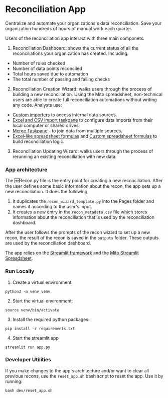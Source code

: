 # Reconciliation App
Centralize and automate your organizations's data reconciliation. Save your organization hundreds of hours of manual work each quarter. 

Users of the reconciliation app interact with three main componets:
1. Reconciliation Dashboard: shows the current status of all the reconciliations your organization has created. Including:
- Number of rules checked
- Number of data points reconciled
- Total hours saved due to automation
- The total number of passing and failing checks
2. Reconciliation Creation Wizard: walks users through the process of building a new reconciliation. Using the Mito spreadsheet, non-technical users are able to create full reconciliation automations without writing any code. Analysts use: 
- [Custom importers](https://docs.trymito.io/how-to/importing-data-to-mito/import-generated-ui-from-any-python-function) to access internal data sources.
- [Excel and CSV import taskpane](https://docs.trymito.io/how-to/importing-data-to-mito/importing-from-excel-files) to configure data imports from their local computer or shared drives.
- [Merge Taskpane](https://docs.trymito.io/how-to/combining-dataframes/merging-datasets-together) - to join data from multiple sources.
- [Excel-like spreadsheet formulas](https://docs.trymito.io/how-to/interacting-with-your-data/mito-spreadsheet-formulas) and [Custom spreadsheet formulas](https://docs.trymito.io/how-to/interacting-with-your-data/bring-your-own-spreadsheet-functions) to build reconciliation logic.
3. Reconciliation Updating Wizard: walks users through the process of rerunning an existing reconciliation with new data.   

### App architecture
The 🆕Recon.py file is the entry point for creating a new reconciliation. After the user defines some basic information about the recon, the app sets up a new reconciliation. It does the following: 
1. It duplicates the `recon_wizard_template.py` into the Pages folder and names it according to the user's input.
2. It creates a new entry in the `recon_metadata.csv` file which stores information about the reconciliation that is used by the reconciliation dashboard.

After the user follows the prompts of the recon wizard to set up a new recon, the result of the recon is saved in the `outputs` folder. These outputs are used by the reconciliation dashboard. 

The app relies on the [Streamlit framework](https://streamlit.io) and the [Mito Streamlit Spreadsheet](https://docs.trymito.io/mito-for-streamlit/getting-started).

### Run Locally 
1. Create a virtual environment:
```
python3 -m venv venv
```

2. Start the virtual environment:
```
source venv/bin/activate
```

3. Install the required python packages:
```
pip install -r requirements.txt
```

4. Start the streamlit app
```
streamlit run app.py
```

### Developer Utilities
If you make changes to the app's architecture and/or want to clear all previous recons, use the `reset_app.sh` bash script to reset the app. Use it by running:
```
bash dev/reset_app.sh
```
 